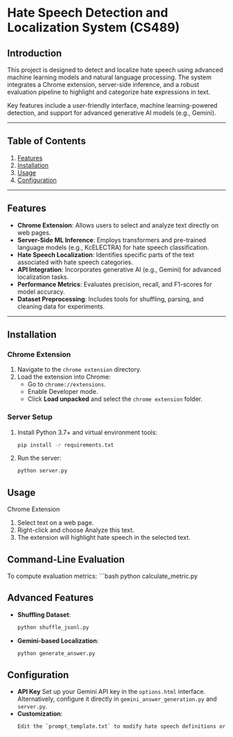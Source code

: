 # Hate Speech Detection and Localization System (CS489)

## Introduction
This project is designed to detect and localize hate speech using advanced machine learning models and natural language processing. The system integrates a Chrome extension, server-side inference, and a robust evaluation pipeline to highlight and categorize hate expressions in text.

Key features include a user-friendly interface, machine learning-powered detection, and support for advanced generative AI models (e.g., Gemini).

---

## Table of Contents
1. [Features](#features)
2. [Installation](#installation)
3. [Usage](#usage)
4. [Configuration](#configuration)
---

## Features
- **Chrome Extension**: Allows users to select and analyze text directly on web pages.
- **Server-Side ML Inference**: Employs transformers and pre-trained language models (e.g., KcELECTRA) for hate speech classification.
- **Hate Speech Localization**: Identifies specific parts of the text associated with hate speech categories.
- **API Integration**: Incorporates generative AI (e.g., Gemini) for advanced localization tasks.
- **Performance Metrics**: Evaluates precision, recall, and F1-scores for model accuracy.
- **Dataset Preprocessing**: Includes tools for shuffling, parsing, and cleaning data for experiments.

---

## Installation

### Chrome Extension
1. Navigate to the `chrome extension` directory.
2. Load the extension into Chrome:
   - Go to `chrome://extensions`.
   - Enable Developer mode.
   - Click **Load unpacked** and select the `chrome extension` folder.

### Server Setup
1. Install Python 3.7+ and virtual environment tools:
   ```bash
   pip install -r requirements.txt

2. Run the server:
    ```bash
   python server.py

## Usage
Chrome Extension
1. Select text on a web page.
2. Right-click and choose Analyze this text.
3. The extension will highlight hate speech in the selected text.

## Command-Line Evaluation
To compute evaluation metrics:
    ```bash
   python calculate_metric.py

## Advanced Features
- **Shuffling Dataset**:
    ```bash
    python shuffle_jsonl.py
- **Gemini-based Localization**: 
    ```bash
    python generate_answer.py

## Configuration
- **API Key**
    Set up your Gemini API key in the `options.html` interface. Alternatively, configure it directly in `gemini_answer_generation.py` and `server.py`.
- **Customization**: 
    ```bash
    Edit the `prompt_template.txt` to modify hate speech definitions or categories.
